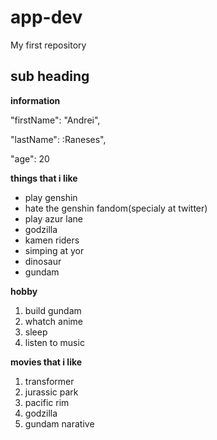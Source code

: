 # app-dev
 My first repository
## sub heading

**information**

"firstName": "Andrei",

"lastName": :Raneses",

"age": 20

**things that i like**

- play genshin 
- hate the genshin fandom(specialy at twitter)
- play azur lane 
- godzilla 
- kamen riders
- simping at yor 
- dinosaur
- gundam

**hobby**

1. build gundam
2. whatch anime 
3. sleep 
4. listen to music 

**movies that i like**

1. transformer 
2. jurassic park 
3. pacific rim 
4. godzilla 
5. gundam narative 
